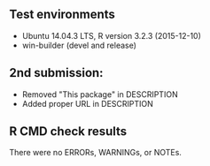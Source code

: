 ## Test environments
* Ubuntu 14.04.3 LTS, R version 3.2.3 (2015-12-10)
* win-builder (devel and release)

## 2nd submission:
- Removed "This package" in DESCRIPTION
- Added proper URL in DESCRIPTION

## R CMD check results
There were no ERRORs, WARNINGs, or NOTEs. 
